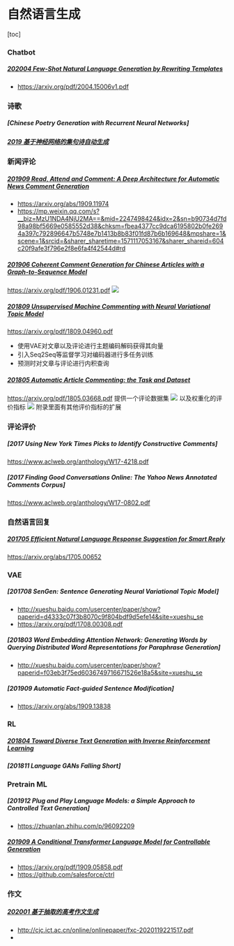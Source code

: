 # 自然语言生成
[toc]

### Chatbot

##### [202004 Few-Shot Natural Language Generation by Rewriting Templates](../resources/notes/d0001/NLG_202004_Few_Shot_Natural_Language_Generation_by_Rewriting_Templates.md)
- https://arxiv.org/pdf/2004.15006v1.pdf


### 诗歌
##### [Chinese Poetry Generation with Recurrent Neural Networks]
##### [2019 基于神经网络的集句诗自动生成](../resources/notes/d0001/NLG_Poetry_2019_Neural_Network_based_Jiju_Poetry_Generation.md)

### 新闻评论
##### [201909 Read, Attend and Comment: A Deep Architecture for Automatic News Comment Generation](../resources/notes/d0001/comment_201910_Read__Attend_and_Comment__A_Deep_Architecture_for_Automatic_News_Comment_Generation.md)
- https://arxiv.org/abs/1909.11974
- https://mp.weixin.qq.com/s?__biz=MzU1NDA4NjU2MA==&mid=2247498424&idx=2&sn=b90734d7fd98a98bf5669e0585552d38&chksm=fbea4377cc9dca6195802b0fe2694a397c792896647b5748e7b1413b8b83f01fd87b6b169648&mpshare=1&scene=1&srcid=&sharer_sharetime=1571117053167&sharer_shareid=604c20f9afe3f796e2f8e6fa4f42544d#rd

##### [201906 Coherent Comment Generation for Chinese Articles with a Graph-to-Sequence Model](../resources/notes/d0001/comment_201906_Coherent_Comment_Generation_for_Chinese_Articles_with_a_Graph_to_Sequence_Model.md)
https://arxiv.org/pdf/1906.01231.pdf
![](../resources/images/d0001/01401160322202191603.png)

##### [201809 Unsupervised Machine Commenting with Neural Variational Topic Model](../resources/notes/d0001/comment_201809_Unsupervised_Machine_Commenting_with_Neural_Variational_Topic_Model.md)
https://arxiv.org/pdf/1809.04960.pdf
- 使用VAE对文章以及评论进行主题编码解码获得其向量
- 引入Seq2Seq等监督学习对编码器进行多任务训练
- 预测时对文章与评论进行内积查询

##### [201805 Automatic Article Commenting: the Task and Dataset](../resources/notes/d0001/comment_201805_Automatic_Article_Commenting__the_Task_and_Dataset.md)
https://arxiv.org/pdf/1805.03668.pdf
提供一个评论数据集
![](../resources/images/d0001/572003021714201.png)
以及权重化的评价指标
![](../resources/images/d0001/492003201714201.png)
附录里面有其他评价指标的扩展

### 评论评价
##### [2017 Using New York Times Picks to Identify Constructive Comments]
https://www.aclweb.org/anthology/W17-4218.pdf

##### [2017 Finding Good Conversations Online: The Yahoo News Annotated Comments Corpus]
https://www.aclweb.org/anthology/W17-0802.pdf

### 自然语言回复
##### [201705 Efficient Natural Language Response Suggestion for Smart Reply](../resources/notes/d0001/response_201705_Efficient_Natural_Language_Response_Suggestion_for_Smart_Reply.md)
https://arxiv.org/abs/1705.00652

### VAE
##### [201708 SenGen: Sentence Generating Neural Variational Topic Model]
- http://xueshu.baidu.com/usercenter/paper/show?paperid=d4333c07f3b8070c9f804bdf9d5efe14&site=xueshu_se
- https://arxiv.org/pdf/1708.00308.pdf

##### [201803 Word Embedding Attention Network: Generating Words by Querying Distributed Word Representations for Paraphrase Generation]
- http://xueshu.baidu.com/usercenter/paper/show?paperid=f03eb3f75ed6036749716671526e18a5&site=xueshu_se

##### [201909 Automatic Fact-guided Sentence Modification]
- https://arxiv.org/abs/1909.13838

### RL
##### [201804 Toward Diverse Text Generation with Inverse Reinforcement Learning]()

##### [201811 Language GANs Falling Short]

### Pretrain ML
##### [201912 Plug and Play Language Models: a Simple Approach to Controlled Text Generation]
- https://zhuanlan.zhihu.com/p/96092209

##### [201909 A Conditional Transformer Language Model for Controllable Generation](../resources/notes/d0001/nlg_201909_A_Conditional_Transformer_Language_Model_for_Controllable_Generation.md)
- https://arxiv.org/pdf/1909.05858.pdf
- https://github.com/salesforce/ctrl

### 作文
##### [202001 基于抽取的高考作文生成](../resources/notes/d0001/nlg_202001_extract_artcle.md)
- http://cjc.ict.ac.cn/online/onlinepaper/fxc-2020119221517.pdf
- 